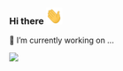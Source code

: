 ### Hi there <img src="https://raw.githubusercontent.com/ABSphreak/ABSphreak/master/gifs/Hi.gif" width="30px" height="30px">
🔭 I’m currently working on ...
<p align="left"> <img src="https://komarev.com/ghpvc/?username=lucio1500&color=blueviolet&style=flat"/> </p>
<!--
**lucio1500/lucio1500** is a ✨ _special_ ✨ repository because its `README.md` (this file) appears on your GitHub profile.

Here are some ideas to get you started:

- 🔭 I’m currently working on ...
- 🌱 I’m currently learning ...
- 👯 I’m looking to collaborate on ...
- 🤔 I’m looking for help with ...
- 💬 Ask me about ...
- 📫 How to reach me: ...
- 😄 Pronouns: ...
- ⚡ Fun fact: ...
-->
